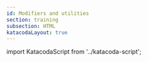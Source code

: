 ```yaml
---
id: Modifiers and utilities
section: training
subsection: HTML
katacodaLayout: true
---
```


import KatacodaScript from '../katacoda-script';

<KatacodaScript katacodaId="html-css/modifier-utilities" />